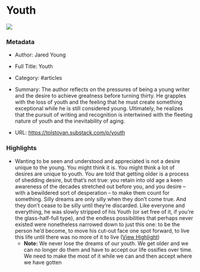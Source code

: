 # Youth

![](https://substackcdn.com/image/fetch/w_1200,h_600,c_fill,f_jpg,q_auto:good,fl_progressive:steep,g_auto/https%3A%2F%2Fsubstack-post-media.s3.amazonaws.com%2Fpublic%2Fimages%2Ffae08d5a-62dd-4f45-9c12-3a79e91ff597_1456x1048.gif)

### Metadata

- Author: Jared Young
- Full Title: Youth
- Category: #articles

- Summary: The author reflects on the pressures of being a young writer and the desire to achieve greatness before turning thirty. He grapples with the loss of youth and the feeling that he must create something exceptional while he is still considered young. Ultimately, he realizes that the pursuit of writing and recognition is intertwined with the fleeting nature of youth and the inevitability of aging. 

- URL: https://tolstoyan.substack.com/p/youth

### Highlights

- Wanting to be seen and understood and appreciated is not a desire unique to the young. You might think it is. You might think a lot of desires are unique to youth. You are told that getting older is a process of shedding desire, but that’s not true: you retain into old age a keen awareness of the decades stretched out before you, and you desire – with a bewildered sort of desperation – to make them count for something. Silly dreams are only silly when they don’t come true. And they don’t cease to be silly until they’re discarded.
  Like everyone and everything, he was slowly stripped of his Youth (or set free of it, if you’re the glass-half-full type), and the endless possibilities that perhaps never existed were nonetheless narrowed down to just this one: to be the person he’d become, to move his cut-out face one spot forward, to live this life until there was no more of it to live ([View Highlight](https://read.readwise.io/read/01jr659v0kfz4sw0drwm5sydry))
    - **Note:** We never lose the dreams of our youth. We get older and we can no longer do them and have to accept our life ossifies over time. We need to make the most of it while we can and then accept where we have gotten
